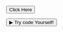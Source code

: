 
 <style>
.button {
  background-color: #4CAF50;
  border: none;
  color: white;
  padding: 15px 32px;
  text-align: center;
  text-decoration: none;
  display: inline-block;
  font-size: 16px;
  margin: 4px 2px;
  cursor: pointer;
}
</style>
 <button onclick="window.location.href='https://bing.com';">Click Here</button>

 <form action="https://pyshine.com/sww/fun/simpl.html" method="get" target="_blank"><button type="submit"> ▶ Try code Yourself!</button></form>
